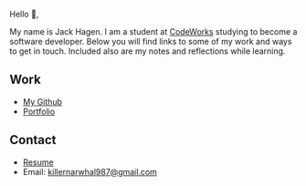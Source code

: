 Hello 👋, 

My name is Jack Hagen. I am a student at [CodeWorks](https://boisecodeworks.com) studying to become a software developer. Below you will find links to some of my work and ways to get in touch. Included also are my notes and reflections while learning. 

## Work

  + [My Github](https://github.com/xCykax)
  + [Portfolio](https://xCykax.github.io/)

## Contact

  + [Resume](https://xCykax.github.io/resume)
  + Email: killernarwhal987@gmail.com
  

